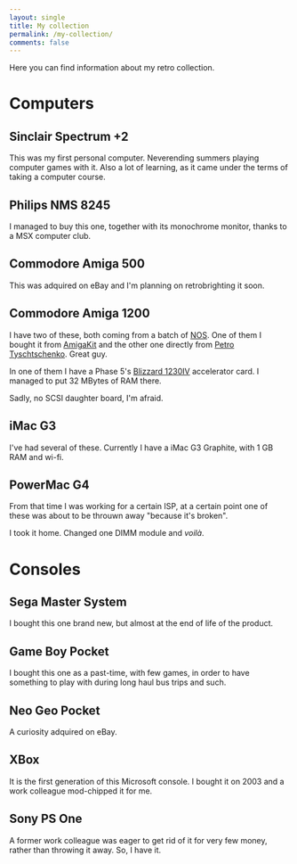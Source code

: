 ```yaml
---
layout: single
title: My collection
permalink: /my-collection/
comments: false
---
```


Here you can find information about my retro collection.

# Computers

## Sinclair Spectrum +2

This was my first personal computer. Neverending summers playing computer games with it.
Also a lot of learning, as it came under the terms of taking a computer course. 

## Philips NMS 8245

I managed to buy this one, together with its monochrome monitor, thanks to a MSX computer club.

## Commodore Amiga 500

This was adquired on eBay and I'm planning on retrobrighting it soon.

## Commodore Amiga 1200

I have two of these, both coming from a batch of [NOS](https://en.wikipedia.org/wiki/New_old_stock).
One of them I bought it from [AmigaKit](https://amigakit.amiga.store) and the other one directly from [Petro Tyschtschenko](https://en.wikipedia.org/wiki/Petro_Tyschtschenko). Great guy.

In one of them I have a Phase 5's [Blizzard 1230IV](http://amiga.resource.cx/exp/blizzard1230mk4) accelerator card. I managed to put 32 MBytes of RAM there.

Sadly, no SCSI daughter board, I'm afraid.

## iMac G3

I've had several of these. Currently I have a iMac G3 Graphite, with 1 GB RAM and wi-fi.

## PowerMac G4

From that time I was working for a certain ISP, at a certain point one of these was about to be throuwn away "because it's broken".

I took it home. Changed one DIMM module and *voilà*.

# Consoles

## Sega Master System

I bought this one brand new, but almost at the end of life of the product.

## Game Boy Pocket

I bought this one as a past-time, with few games, in order to have something to play with during long haul bus trips and such.

## Neo Geo Pocket

A curiosity adquired on eBay.

## XBox

It is the first generation of this Microsoft console. I bought it on 2003 and a work colleague mod-chipped it for me.

## Sony PS One

A former work colleague was eager to get rid of it for very few money, rather than throwing it away. So, I have it.
